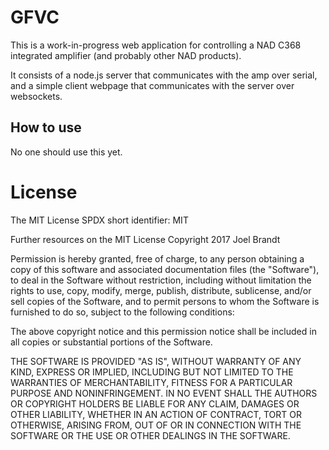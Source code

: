 # GFVC

This is a work-in-progress web application for controlling a NAD C368 integrated amplifier (and probably other NAD products).

It consists of a node.js server that communicates with the amp over serial, and a simple client webpage that communicates with the server over websockets.

## How to use

No one should use this yet.

# License

The MIT License
SPDX short identifier: MIT

Further resources on the MIT License
Copyright 2017 Joel Brandt

Permission is hereby granted, free of charge, to any person obtaining a copy of this software and associated documentation files (the "Software"), to deal in the Software without restriction, including without limitation the rights to use, copy, modify, merge, publish, distribute, sublicense, and/or sell copies of the Software, and to permit persons to whom the Software is furnished to do so, subject to the following conditions:

The above copyright notice and this permission notice shall be included in all copies or substantial portions of the Software.

THE SOFTWARE IS PROVIDED "AS IS", WITHOUT WARRANTY OF ANY KIND, EXPRESS OR IMPLIED, INCLUDING BUT NOT LIMITED TO THE WARRANTIES OF MERCHANTABILITY, FITNESS FOR A PARTICULAR PURPOSE AND NONINFRINGEMENT. IN NO EVENT SHALL THE AUTHORS OR COPYRIGHT HOLDERS BE LIABLE FOR ANY CLAIM, DAMAGES OR OTHER LIABILITY, WHETHER IN AN ACTION OF CONTRACT, TORT OR OTHERWISE, ARISING FROM, OUT OF OR IN CONNECTION WITH THE SOFTWARE OR THE USE OR OTHER DEALINGS IN THE SOFTWARE.
